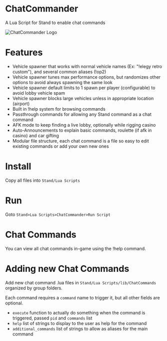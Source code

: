 # ChatCommander
A Lua Script for Stand to enable chat commands

![ChatCommander Logo](https://i.imgur.com/TO6rdtv.png)

# Features 

- Vehicle spawner that works with normal vehicle names (Ex: "!elegy retro custom"), and several common aliases (!op2)
- Vehicle spawner tunes max performance options, but randomizes other options to avoid always spawning the same look
- Vehicle spawner default limits to 1 spawn per player (configurable) to avoid lobby vehicle spam
- Vehicle spawner blocks large vehicles unless in appropriate location (airport)
- Built in !help system for browsing commands
- Passthrough commands for allowing any Stand command as a chat command
- AFK mode to keep finding a live lobby, optionally while rigging casino
- Auto-Announcements to explain basic commands, roulette (if afk in casino) and car gifting
- Modular file structure, each chat command is a file so easy to edit existing commands or add your own new ones

# Install

Copy all files into `Stand/Lua Scripts`

# Run

Goto `Stand>Lua Scripts>ChatCommander>Run Script`

# Chat Commands

You can view all chat commands in-game using the !help command.

# Adding new Chat Commands

Add new chat command .lua files in `Stand/Lua Scripts/lib/ChatCommands` organized by group folders.

Each command requires a `command` name to trigger it, but all other fields are optional.
 
- `execute` function to actually do something when the command is triggered, passed `pid` and `commands` list
- `help` list of strings to display to the user as help for the command
- `additional_commands` list of strings to allow as aliases for the main command
